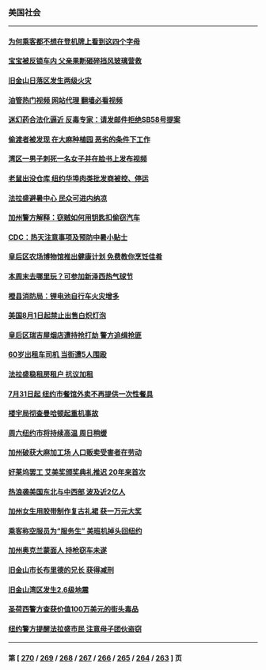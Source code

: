 ### 美国社会
---
#### [为何乘客都不想在登机牌上看到这四个字母](../../pages/ncid1078160/n14044207.md?07310045) 
#### [宝宝被反锁车内 父亲果断砸碎挡风玻璃营救](../../pages/ncid1078160/n14044097.md?07310045) 
#### [旧金山日落区发生两级火灾](../../pages/ncid1078160/n14044145.md?07310045) 
#### [油管热门视频 网站代理 翻墙必看视频](http://138.2.39.72:81/youtube.html?epic-marker?07310045)
#### [迷幻药合法化逼近 反毒专家：请发邮件拒绝SB58号提案](../../pages/ncid1078160/n14044109.md?07310045) 
#### [偷渡者被发现 在大麻种植园 恶劣的条件下工作](../../pages/ncid1078160/n14044105.md?07310045) 
#### [湾区一男子刺死一名女子并在脸书上发布视频](../../pages/ncid1078160/n14044103.md?07310045) 
#### [老鼠出没仓库 纽约华埠肉类批发商被控、停运](../../pages/ncid1078160/n14043998.md?07310045) 
#### [法拉盛避暑中心 民众可进内纳凉](../../pages/ncid1078160/n14044003.md?07310045) 
#### [加州警方解释：窃贼如何用钥匙扣偷窃汽车](../../pages/ncid1078160/n14044048.md?07310045) 
#### [CDC：热天注意事项及预防中暑小贴士](../../pages/ncid1078160/n14044000.md?07310045) 
#### [皇后区农场博物馆推出健康计划 免费教你烹饪佳肴](../../pages/ncid1078160/n14043972.md?07310045) 
#### [本周末去哪里玩？可参加新泽西热气球节](../../pages/ncid1078160/n14043985.md?07310045) 
#### [橙县消防局：锂电池自行车火灾增多](../../pages/ncid1078160/n14044046.md?07310045) 
#### [美国8月1日起禁止出售白炽灯泡](../../pages/ncid1078160/n14043962.md?07310045) 
#### [皇后区瑞吉屋烟店遭持抢打劫 警方追缉抢匪](../../pages/ncid1078160/n14044029.md?07310045) 
#### [60岁出租车司机 当街遭5人围殴](../../pages/ncid1078160/n14044031.md?07310045) 
#### [法拉盛稳租房租户 抗议加租](../../pages/ncid1078160/n14044032.md?07310045) 
#### [7月31日起 纽约市餐馆外卖不再提供一次性餐具](../../pages/ncid1078160/n14043987.md?07310045) 
#### [楼宇局彻查曼哈顿起重机事故](../../pages/ncid1078160/n14043990.md?07310045) 
#### [周六纽约市将持续高温 周日稍缓](../../pages/ncid1078160/n14043989.md?07310045) 
#### [加州破获大麻加工场 人口贩卖受害者在劳动](../../pages/ncid1078160/n14043927.md?07310045) 
#### [好莱坞罢工 艾美奖颁奖典礼推迟 20年来首次](../../pages/ncid1078160/n14043805.md?07310045) 
#### [热浪袭美国东北与中西部 波及近2亿人](../../pages/ncid1078160/n14043808.md?07310045) 
#### [加州女生用胶带制作复古礼裙 获一万元大奖](../../pages/ncid1078160/n14043633.md?07310045) 
#### [乘客称空服员为“服务生” 美班机掉头回纽约](../../pages/ncid1078160/n14043422.md?07310045) 
#### [加州奥克兰蒙面人 持枪窃车未遂](../../pages/ncid1078160/n14043557.md?07310045) 
#### [旧金山市长布里德的兄长 获得减刑](../../pages/ncid1078160/n14043579.md?07310045) 
#### [旧金山湾区发生2.6级地震](../../pages/ncid1078160/n14043554.md?07310045) 
#### [圣荷西警方查获价值100万美元的街头毒品](../../pages/ncid1078160/n14043528.md?07310045) 
#### [纽约警方提醒法拉盛市民 注意母子团伙盗窃](../../pages/ncid1078160/n14043426.md?07310045) 

---
#### 第 [ [270](./270.md?07310045) / [269](./269.md?07310045) / [268](./268.md?07310045) / [267](./267.md?07310045) / [266](./266.md?07310045) / [265](./265.md?07310045) / [264](./264.md?07310045) / [263](./263.md?07310045) ] 页
